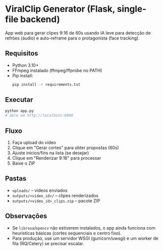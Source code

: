 # ViralClip Generator (Flask, single-file backend)

App web para gerar clipes 9:16 de 60s usando IA leve para detecção de refrões (áudio) e auto-reframe para o protagonista (face tracking).

## Requisitos
- Python 3.10+
- FFmpeg instalado (ffmpeg/ffprobe no PATH)
- Pip install:
  ```bash
  pip install -r requirements.txt
  ```

## Executar
```bash
python app.py
# abre em http://localhost:8000
```

## Fluxo
1. Faça upload do vídeo
2. Clique em "Gerar cortes" para obter propostas (60s)
3. Ajuste inícios/fins na lista (se desejar)
4. Clique em "Renderizar 9:16" para processar
5. Baixe o ZIP

## Pastas
- `uploads/` – vídeos enviados
- `outputs/<video_id>/` – clipes renderizados
- `outputs/<video_id>_clips.zip` – pacote ZIP

## Observações
- Se `librosa`/`opencv` não estiverem instalados, o app ainda funciona com heurísticas básicas (cortes sequenciais e centro fixo). 
- Para produção, use um servidor WSGI (gunicorn/uwsgi) e um worker de fila (RQ/Celery) se precisar escalar.
